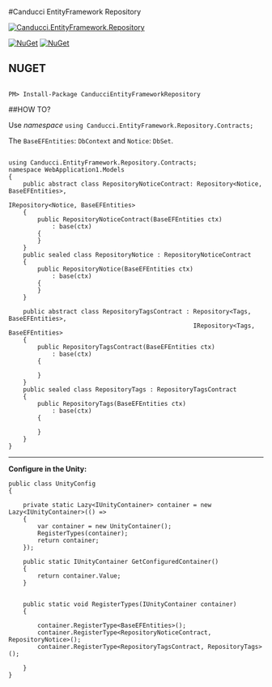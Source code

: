 #Canducci EntityFramework Repository

[![Canducci.EntityFramework.Repository](http://i1194.photobucket.com/albums/aa377/netdragoon1/1452823324_icon-89-document-file-sql_zpslt5kmpu9.png)](https://www.nuget.org/packages/CanducciEntityFrameworkRepository/)

[![NuGet](https://img.shields.io/nuget/dt/CanducciEntityFrameworkRepository.svg?style=plastic&label=downloads)](https://www.nuget.org/packages/CanducciEntityFrameworkRepository/)
[![NuGet](https://img.shields.io/nuget/v/CanducciEntityFrameworkRepository.svg?style=plastic&label=version)](https://www.nuget.org/packages/CanducciEntityFrameworkRepository/)

## NUGET

```Csharp

PM> Install-Package CanducciEntityFrameworkRepository

```

##HOW TO?

Use _namespace_ `using Canducci.EntityFramework.Repository.Contracts;`

The `BaseEFEntities`: `DbContext` and `Notice`: `DbSet`.

```Csharp

using Canducci.EntityFramework.Repository.Contracts;
namespace WebApplication1.Models
{
    public abstract class RepositoryNoticeContract: Repository<Notice, BaseEFEntities>,
                                                    IRepository<Notice, BaseEFEntities>
    {
        public RepositoryNoticeContract(BaseEFEntities ctx)
            : base(ctx)
        {
        }
    }
    public sealed class RepositoryNotice : RepositoryNoticeContract
    {
        public RepositoryNotice(BaseEFEntities ctx) 
            : base(ctx)
        {
        }
    }

    public abstract class RepositoryTagsContract : Repository<Tags, BaseEFEntities>,
                                                   IRepository<Tags, BaseEFEntities>
    {
        public RepositoryTagsContract(BaseEFEntities ctx)
            : base(ctx)
        {

        }
    }
    public sealed class RepositoryTags : RepositoryTagsContract
    {
        public RepositoryTags(BaseEFEntities ctx)
            : base(ctx)
        {

        }
    }
}

```

____

__Configure in the Unity:__

```Csharp
public class UnityConfig
{
    
    private static Lazy<IUnityContainer> container = new Lazy<IUnityContainer>(() =>
    {
        var container = new UnityContainer();
        RegisterTypes(container);
        return container;
    });
    
    public static IUnityContainer GetConfiguredContainer()
    {
        return container.Value;
    }
    

    public static void RegisterTypes(IUnityContainer container)
    {
        
        container.RegisterType<BaseEFEntities>();            
        container.RegisterType<RepositoryNoticeContract, RepositoryNotice>();
        container.RegisterType<RepositoryTagsContract, RepositoryTags>();

    }
}

```
